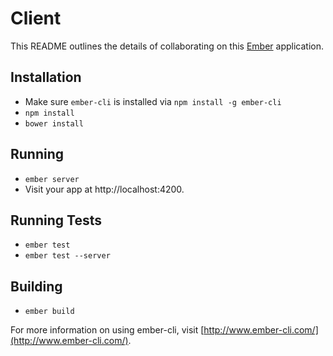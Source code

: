 # Client

This README outlines the details of collaborating on this [Ember](http://emberjs.com/) application.

## Installation

* Make sure `ember-cli` is installed via `npm install -g ember-cli`
* `npm install`
* `bower install`

## Running

* `ember server`
* Visit your app at http://localhost:4200.

## Running Tests

* `ember test`
* `ember test --server`

## Building

* `ember build`

For more information on using ember-cli, visit [http://www.ember-cli.com/](http://www.ember-cli.com/).
